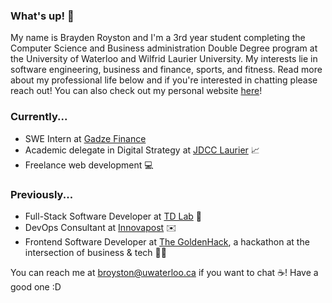 ### What's up! 👋

My name is Brayden Royston and I'm a 3rd year student completing the Computer Science and Business administration Double Degree program at the University of Waterloo and Wilfrid Laurier University. My interests lie in software engineering, business and finance, sports, and fitness. Read more about my professional life below and if you're interested in chatting please reach out! You can also check out my personal website [here](https://braydenroyston.ca)!

### Currently...
- SWE Intern at [Gadze Finance](https://gadze.finance)
- Academic delegate in Digital Strategy at [JDCC Laurier](https://www.instagram.com/jdcclaurier/) 📈
- Freelance web development 💻

### Previously...
- Full-Stack Software Developer at [TD Lab](https://tdlab.io) 🚀
- DevOps Consultant at [Innovapost](https://innovapost.com) ✉️
- Frontend Software Developer at [The GoldenHack](https://www.thegoldenhack.ca/), a hackathon at the intersection of business & tech 💛💜

You can reach me at broyston@uwaterloo.ca if you want to chat ☕! Have a good one :D
